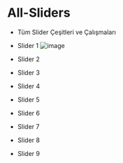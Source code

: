 # All-Sliders

- Tüm Slider Çeşitleri ve Çalışmaları

- Slider 1
![image](https://github.com/ErenCanKONUK/Slider-Varieties-Cesitleri-Example/assets/97176491/5f53ced3-2ab7-4e52-96a3-5c1418bbd22b)
- Slider 2

- Slider 3

- Slider 4

- Slider 5

- Slider 6

- Slider 7

- Slider 8

- Slider 9
